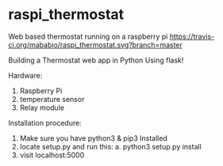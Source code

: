 # raspi_thermostat
Web based thermostat running on a raspberry pi
https://travis-ci.org/mababio/raspi_thermostat.svg?branch=master

Building a Thermostat web app in Python Using flask!

Hardware:
1. Raspberry Pi
2. temperature sensor
3. Relay module



Installation procedure:

1. Make sure you have python3 &  pip3 Installed
2. locate setup.py and run this:
    a. python3 setup.py install
3. visit localhost:5000
